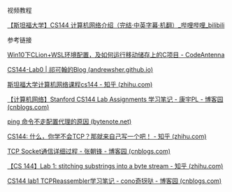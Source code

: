 视频教程

[【斯坦福大学】CS144 计算机网络介绍（完结·中英字幕·机翻）_哔哩哔哩_bilibili](https://www.bilibili.com/video/BV137411Z7LR)

参考链接

[Win10下CLion+WSL环境配置，及如何运行移动储存上的C项目 - CodeAntenna](https://codeantenna.com/a/DtnOcbPZXG)

[CS144-Lab0 | 祁可翰的Blog (andrewsher.github.io)](https://andrewsher.github.io/2021/04/20/CS144-Lab0/)

[斯坦福大学计算机网络课程cs144 - 知乎 (zhihu.com)](https://www.zhihu.com/column/c_1315033967737573376)

[【计算机网络】Stanford CS144 Lab Assignments 学习笔记 - 康宇PL - 博客园 (cnblogs.com)](https://www.cnblogs.com/kangyupl/p/stanford_cs144_labs.html)

[ping 命令不走配置代理的原因 (bytenote.net)](https://bytenote.net/article/236)

[CS144: 什么，你学不会TCP？那就来自己写一个吧！ - 知乎 (zhihu.com)](https://zhuanlan.zhihu.com/p/175998415)

[TCP Socket通信详细过程 - 张朝锋 - 博客园 (cnblogs.com)](https://www.cnblogs.com/wn1m/p/10983172.html)

[【CS 144】Lab 1: stitching substrings into a byte stream - 知乎 (zhihu.com)](https://zhuanlan.zhihu.com/p/312119914)

[CS144 lab1 TCPReassembler学习笔记 - cono奇犽哒 - 博客园 (cnblogs.com)](https://www.cnblogs.com/MYMYACMer/p/15174126.html)



